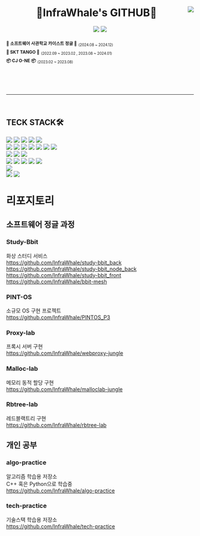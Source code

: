 <div align="center">

  <img align="right" src="https://github-readme-stats.vercel.app/api?username=InfraWhale&show_icons=true&theme=transparent&hide="/>

  # 🐋InfraWhale's GITHUB🐳

 <a href="https://github.com/InfraWhale"><img src="https://hits.seeyoufarm.com/api/count/incr/badge.svg?url=https%3A%2F%2Fgithub.com%2FInfraWhale&count_bg=%2379C83D&title_bg=%23555555&icon=&icon_color=%23E7E7E7&title=hits&edge_flat=false"/></a> <a href="https://solved.ac/gyqjajang"><img src="http://mazassumnida.wtf/api/mini/generate_badge?boj=gyqjajang"/></a>
 <!--<a href="https://jjinueng.tistory.com/"><img src="https://img.shields.io/badge/TISTORY BLOG-000000?style=flat-square&logo=tistory&logoColor=white"/></a><br>-->


<div align="left">

<sub>**🌴 소프트웨어 사관학교 카이스트 정글 🌴**</sub> <sub><sub>(2024.08 ~ 2024.12)</sub></sub> <br />
<sub>**📶 SKT TANGO 📶**</sub> <sub><sub>(2022.09 ~ 2023.02 , 2023.08 ~ 2024.01)</sub></sub> <br />
<sub>**📦 CJ O-NE 📦**</sub> <sub><sub>(2023.02 ~ 2023.08)</sub></sub> <br />

<br />
<br />
<br />
</div>
</div>

 ---

<br />
<div align="left">
  <h2>TECK STACK🛠️</h2>
  <img src="https://img.shields.io/badge/Java-ECDC5A?style=for-the-badge&logo=Java&logoColor=white"/>
  <img src="https://img.shields.io/badge/C-A8B9CC?style=for-the-badge&logo=C&logoColor=white"/>
  <img src="https://img.shields.io/badge/C++-00599C?style=for-the-badge&logo=C++&logoColor=white"/>
  <img src="https://img.shields.io/badge/Python-3776AB?style=for-the-badge&logo=Python&logoColor=white"/>
  <img src="https://img.shields.io/badge/JavaScript-F7DF1E?style=for-the-badge&logo=Javascript&logoColor=white"/></a>
  <br />
  <img src="https://img.shields.io/badge/Spring-6DB33F?style=for-the-badge&logo=Spring&logoColor=white"/></a>
  <img src="https://img.shields.io/badge/Spring Boot-6DB33F?style=for-the-badge&logo=Spring Boot&logoColor=white"/>
  <img src="https://img.shields.io/badge/Spring Data Jpa-6DB33F?&style=for-the-badge&logo=Spring Data Jpa&logoColor=white" />
  <img src="https://img.shields.io/badge/QueryDsl-0769AD?&style=for-the-badge&logo=QueryDsl&logoColor=white" />
  <img src="https://img.shields.io/badge/Spring Security-6DB33F?&style=for-the-badge&logo=Spring Security&logoColor=white" />
  <img src="https://img.shields.io/badge/MyBatis-000000?&style=for-the-badge&logo=MyBatis&logoColor=white" />
  <img src="https://img.shields.io/badge/WebRTC-333333?&style=for-the-badge&logo=WebRTC&logoColor=white" /></a>
  <br />
  <img src="https://img.shields.io/badge/Oracle-DA291C?&style=for-the-badge&logo=Oracle&logoColor=white" />
  <img src="https://img.shields.io/badge/MySQL-4479A1?&style=for-the-badge&logo=MySQL&logoColor=white" />
  <img src="https://img.shields.io/badge/PostgreSQL-4169E1?&style=for-the-badge&logo=PostgreSQL&logoColor=white" /></a>
  <br />
  <img src="https://img.shields.io/badge/Ubuntu-E95420?&style=for-the-badge&logo=Ubuntu&logoColor=white" />
  <img src="https://img.shields.io/badge/Amazon EC2-FF9900?&style=for-the-badge&logo=/Amazon EC2&logoColor=white" />
  <img src="https://img.shields.io/badge/Amazon Route 53-8C4FFF?&style=for-the-badge&logo=Amazon Route 53&logoColor=white" />
  <img src="https://img.shields.io/badge/Amazon S3-569A31?&style=for-the-badge&logo=Amazon S3&logoColor=white" />
  <img src="https://img.shields.io/badge/Docker-2496ED?&style=for-the-badge&logo=Docker&logoColor=white" /></a>
  <br />
  <img src="https://img.shields.io/badge/Git-F05032?&style=for-the-badge&logo=Git&logoColor=white" /></a>
  <br />
  <img src="https://img.shields.io/badge/HTML5-E34F26?&style=for-the-badge&logo=HTML5&logoColor=white" /></a>
  <img src="https://img.shields.io/badge/CSS3-1572B6?&style=for-the-badge&logo=CSS3&logoColor=white" /></a>
  </div>
</div>

# 리포지토리
## 소프트웨어 정글 과정
### Study-Bbit
화상 스터디 서비스 <br/>
https://github.com/InfraWhale/study-bbit_back <br/>
https://github.com/InfraWhale/study-bbit_node_back <br/>
https://github.com/InfraWhale/study-bbit_front <br/>
https://github.com/InfraWhale/bbit-mesh <br/>
### PINT-OS
소규모 OS 구현 프로젝트 <br/>
https://github.com/InfraWhale/PINTOS_P3 <br/>
### Proxy-lab
프록시 서버 구현 <br/>
https://github.com/InfraWhale/webproxy-jungle <br/>
### Malloc-lab
메모리 동적 할당 구현 <br/>
https://github.com/InfraWhale/malloclab-jungle <br/>
### Rbtree-lab
레드블랙트리 구현 <br/>
https://github.com/InfraWhale/rbtree-lab <br/>
## 개인 공부
### algo-practice
알고리즘 학습용 저장소 <br/>
C++ 혹은 Python으로 학습중 <br/>
https://github.com/InfraWhale/algo-practice <br/>
### tech-practice
기술스택 학습용 저장소 <br/>
https://github.com/InfraWhale/tech-practice <br/>

